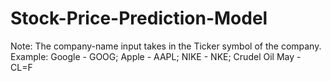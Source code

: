 # Stock-Price-Prediction-Model
Note: The company-name input takes in the Ticker symbol of the company. Example: Google - GOOG; Apple - AAPL; NIKE - NKE; Crudel Oil May - CL=F

